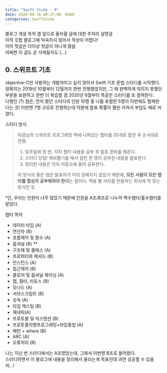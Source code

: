```yaml
---
title: "Swift Study - 0"
date: 2020-06-16 00:37:00 -0400
categories: SwiftStudy
---
```

<p>블로그 개설 목적 겸 앞으로 올라올 글에 대한 주저리 설명글<br>
아직 깃헙 블로그에 익숙하지 않아서 작성이 어렵다!<br>
이미 첫글은 더이상 첫글이 아니게 됐음<br>
어쩌면 이 글도 곧 삭제될지도 (…)</p>
<h2 id="스위프트-기초">0. 스위프트 기초</h2>
<p>objective-C만 사용하는 개발자이고 싶지 않아서 Swift 기초 문법 스터디를 시작했다.<br>
정확히는 2019년 10월부터 12월까지 한번 진행했었지만, 그 때 완벽하게 익히지 못했던 부분을 보완하고 한번 더 복습할 겸 2020년 6월부터 똑같은 스터디를 또 참여한다.<br>
다행인 (?) 점은, 먼저 했던 스터디의 인원 10명 중 나를 포함한 5명이 이번에도 함께한다는 것! 이번엔 7명 규모로 진행하는데 덕분에 발표 확률이 훨씬 커져서 부담도 배로 커졌다.</p>
<p>스터디 방식</p>
<blockquote>
<p>야곰님의 스위프트 프로그래밍 책에 나와있는 챕터를 20개로 합친 후 순서대로 진행.</p>
<ol>
<li>일주일에 한 번, 각자 챕터 내용을 공부 후 발표 준비를 해온다.</li>
<li>스터디 당일! 제비뽑기를 해서 걸린 한 명이 공부한 내용을 발표한다.</li>
<li>정리한 내용은 각자 저장소에 올려 공유한다.</li>
</ol>
<p>이 방식의 좋은 점은 발표자가 미리 정해지지 않았기 때문에, <strong>모든 사람이 모든 챕터를 열심히 공부해와야 한다</strong>는 점이다. 책을 볼 자리를 만들자는 취지에 딱 맞는 방식인 듯</p>
</blockquote>
<p>*단, 우리는 인원이 너무 많았기 때문에 인원을 A조/B조로 나누어 짝수챕터/홀수챕터를 맡았다.</p>
<p>챕터 목차</p>
<ul>
<li>데이터 타입 (A)</li>
<li>연산자 (B)</li>
<li>흐름제어  및  함수 (A)</li>
<li>옵셔널 (B) **</li>
<li>구조체  및  클래스 (A)</li>
<li>프로퍼티와  메서드 (B)</li>
<li>인스턴스 (A)</li>
<li>접근제어 (B)</li>
<li>클로저  및  옵셔널  체이닝 (A)</li>
<li>맵, 필터, 리듀스 (B)</li>
<li>모나드 (A)</li>
<li>서브스크립트 (B)</li>
<li>상속 (A)</li>
<li>타입 캐스팅 (B)</li>
<li>제네릭(A)</li>
<li>프로토콜  및  익스텐션 (B)</li>
<li>프로토콜지향프로그래밍+타입중첩 (A)</li>
<li>패턴 + where (B)</li>
<li>ARC (A)</li>
<li>오류처리 (B)</li>
</ul>
<p>나는 지난 번 스터디에서는 A조였었는데, 그래서 이번엔 B조로 들어왔다.<br>
스터디하면서 이 블로그에 내용을 정리해서 올리는게 목표인데 과연 성공할 수 있을까…!</p>

